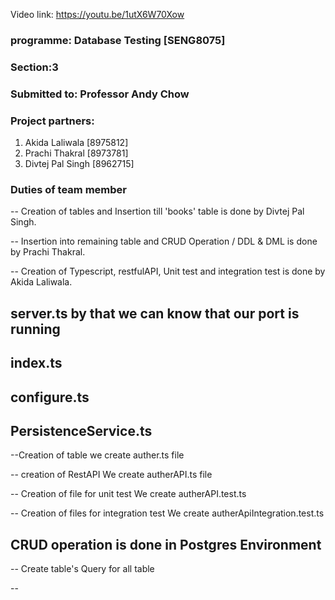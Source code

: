 Video link: https://youtu.be/1utX6W70Xow

### programme: Database Testing [SENG8075]

### Section:3

### Submitted to: Professor Andy Chow

### Project partners:

1. Akida Laliwala [8975812]
2. Prachi Thakral [8973781]
3. Divtej Pal Singh [8962715]

### Duties of team member

-- Creation of tables and Insertion till 'books' table is done by Divtej Pal Singh.

-- Insertion into remaining table and CRUD Operation / DDL & DML is done by Prachi Thakral.

-- Creation of Typescript, restfulAPI, Unit test and integration test is done by Akida Laliwala.

## server.ts  by that we can know that our port is running
## index.ts
## configure.ts
## PersistenceService.ts

--Creation of table
we create auther.ts file


-- creation of RestAPI
We create autherAPI.ts file


-- Creation of file for unit test
We create autherAPI.test.ts


-- Creation of files for integration test
We create autherApiIntegration.test.ts


## CRUD operation is done in  Postgres Environment

-- Create table's Query for all table

--

